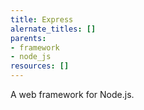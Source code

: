 ```yaml
---
title: Express
alernate_titles: []
parents:
- framework
- node_js
resources: []
---
```


A web framework for Node.js.
